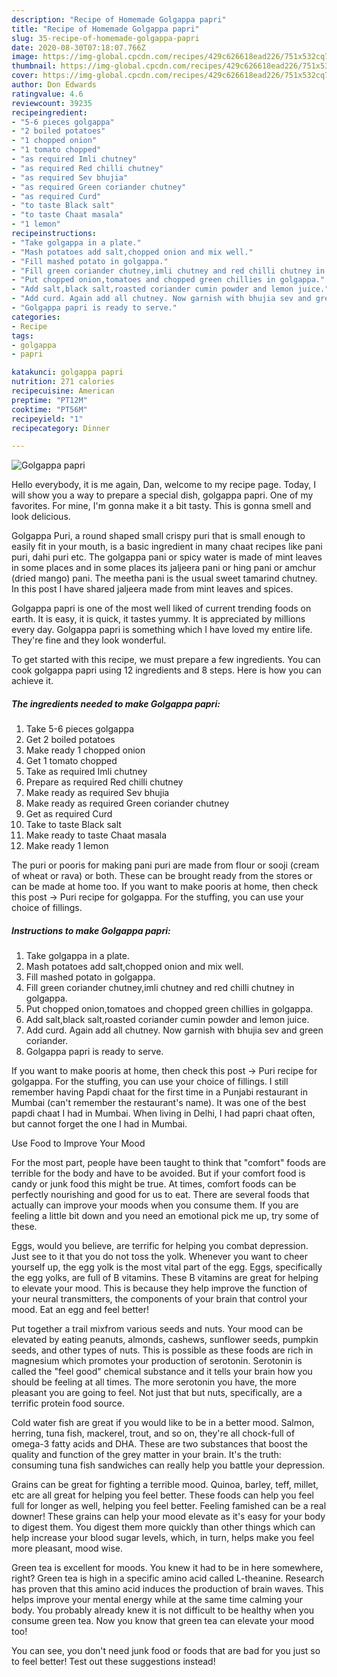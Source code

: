 ```yaml
---
description: "Recipe of Homemade Golgappa papri"
title: "Recipe of Homemade Golgappa papri"
slug: 35-recipe-of-homemade-golgappa-papri
date: 2020-08-30T07:18:07.766Z
image: https://img-global.cpcdn.com/recipes/429c626618ead226/751x532cq70/golgappa-papri-recipe-main-photo.jpg
thumbnail: https://img-global.cpcdn.com/recipes/429c626618ead226/751x532cq70/golgappa-papri-recipe-main-photo.jpg
cover: https://img-global.cpcdn.com/recipes/429c626618ead226/751x532cq70/golgappa-papri-recipe-main-photo.jpg
author: Don Edwards
ratingvalue: 4.6
reviewcount: 39235
recipeingredient:
- "5-6 pieces golgappa"
- "2 boiled potatoes"
- "1 chopped onion"
- "1 tomato chopped"
- "as required Imli chutney"
- "as required Red chilli chutney"
- "as required Sev bhujia"
- "as required Green coriander chutney"
- "as required Curd"
- "to taste Black salt"
- "to taste Chaat masala"
- "1 lemon"
recipeinstructions:
- "Take golgappa in a plate."
- "Mash potatoes add salt,chopped onion and mix well."
- "Fill mashed potato in golgappa."
- "Fill green coriander chutney,imli chutney and red chilli chutney in golgappa."
- "Put chopped onion,tomatoes and chopped green chillies in golgappa."
- "Add salt,black salt,roasted coriander cumin powder and lemon juice."
- "Add curd. Again add all chutney. Now garnish with bhujia sev and green coriander."
- "Golgappa papri is ready to serve."
categories:
- Recipe
tags:
- golgappa
- papri

katakunci: golgappa papri 
nutrition: 271 calories
recipecuisine: American
preptime: "PT12M"
cooktime: "PT56M"
recipeyield: "1"
recipecategory: Dinner

---
```



![Golgappa papri](https://img-global.cpcdn.com/recipes/429c626618ead226/751x532cq70/golgappa-papri-recipe-main-photo.jpg)

Hello everybody, it is me again, Dan, welcome to my recipe page. Today, I will show you a way to prepare a special dish, golgappa papri. One of my favorites. For mine, I'm gonna make it a bit tasty. This is gonna smell and look delicious.

Golgappa Puri, a round shaped small crispy puri that is small enough to easily fit in your mouth, is a basic ingredient in many chaat recipes like pani puri, dahi puri etc. The golgappa pani or spicy water is made of mint leaves in some places and in some places its jaljeera pani or hing pani or amchur (dried mango) pani. The meetha pani is the usual sweet tamarind chutney. In this post I have shared jaljeera made from mint leaves and spices.

Golgappa papri is one of the most well liked of current trending foods on earth. It is easy, it is quick, it tastes yummy. It is appreciated by millions every day. Golgappa papri is something which I have loved my entire life. They're fine and they look wonderful.


To get started with this recipe, we must prepare a few ingredients. You can cook golgappa papri using 12 ingredients and 8 steps. Here is how you can achieve it.

<!--inarticleads1-->

##### The ingredients needed to make Golgappa papri:

1. Take 5-6 pieces golgappa
1. Get 2 boiled potatoes
1. Make ready 1 chopped onion
1. Get 1 tomato chopped
1. Take as required Imli chutney
1. Prepare as required Red chilli chutney
1. Make ready as required Sev bhujia
1. Make ready as required Green coriander chutney
1. Get as required Curd
1. Take to taste Black salt
1. Make ready to taste Chaat masala
1. Make ready 1 lemon


The puri or pooris for making pani puri are made from flour or sooji (cream of wheat or rava) or both. These can be brought ready from the stores or can be made at home too. If you want to make pooris at home, then check this post -&gt; Puri recipe for golgappa. For the stuffing, you can use your choice of fillings. 

<!--inarticleads2-->

##### Instructions to make Golgappa papri:

1. Take golgappa in a plate.
1. Mash potatoes add salt,chopped onion and mix well.
1. Fill mashed potato in golgappa.
1. Fill green coriander chutney,imli chutney and red chilli chutney in golgappa.
1. Put chopped onion,tomatoes and chopped green chillies in golgappa.
1. Add salt,black salt,roasted coriander cumin powder and lemon juice.
1. Add curd. Again add all chutney. Now garnish with bhujia sev and green coriander.
1. Golgappa papri is ready to serve.


If you want to make pooris at home, then check this post -&gt; Puri recipe for golgappa. For the stuffing, you can use your choice of fillings. I still remember having Papdi chaat for the first time in a Punjabi restaurant in Mumbai (can&#39;t remember the restaurant&#39;s name). It was one of the best papdi chaat I had in Mumbai. When living in Delhi, I had papri chaat often, but cannot forget the one I had in Mumbai. 

Use Food to Improve Your Mood


For the most part, people have been taught to think that "comfort" foods are terrible for the body and have to be avoided. But if your comfort food is candy or junk food this might be true. At times, comfort foods can be perfectly nourishing and good for us to eat. There are several foods that actually can improve your moods when you consume them. If you are feeling a little bit down and you need an emotional pick me up, try some of these.

Eggs, would you believe, are terrific for helping you combat depression. Just see to it that you do not toss the yolk. Whenever you want to cheer yourself up, the egg yolk is the most vital part of the egg. Eggs, specifically the egg yolks, are full of B vitamins. These B vitamins are great for helping to elevate your mood. This is because they help improve the function of your neural transmitters, the components of your brain that control your mood. Eat an egg and feel better!

Put together a trail mixfrom various seeds and nuts. Your mood can be elevated by eating peanuts, almonds, cashews, sunflower seeds, pumpkin seeds, and other types of nuts. This is possible as these foods are rich in magnesium which promotes your production of serotonin. Serotonin is called the "feel good" chemical substance and it tells your brain how you should be feeling at all times. The more serotonin you have, the more pleasant you are going to feel. Not just that but nuts, specifically, are a terrific protein food source.

Cold water fish are great if you would like to be in a better mood. Salmon, herring, tuna fish, mackerel, trout, and so on, they're all chock-full of omega-3 fatty acids and DHA. These are two substances that boost the quality and function of the grey matter in your brain. It's the truth: consuming tuna fish sandwiches can really help you battle your depression. 

Grains can be great for fighting a terrible mood. Quinoa, barley, teff, millet, etc are all great for helping you feel better. These foods can help you feel full for longer as well, helping you feel better. Feeling famished can be a real downer! These grains can help your mood elevate as it's easy for your body to digest them. You digest them more quickly than other things which can help increase your blood sugar levels, which, in turn, helps make you feel more pleasant, mood wise.

Green tea is excellent for moods. You knew it had to be in here somewhere, right? Green tea is high in a specific amino acid called L-theanine. Research has proven that this amino acid induces the production of brain waves. This helps improve your mental energy while at the same time calming your body. You probably already knew it is not difficult to be healthy when you consume green tea. Now you know that green tea can elevate your mood too!

You can see, you don't need junk food or foods that are bad for you just so to feel better! Test out  these suggestions  instead!

